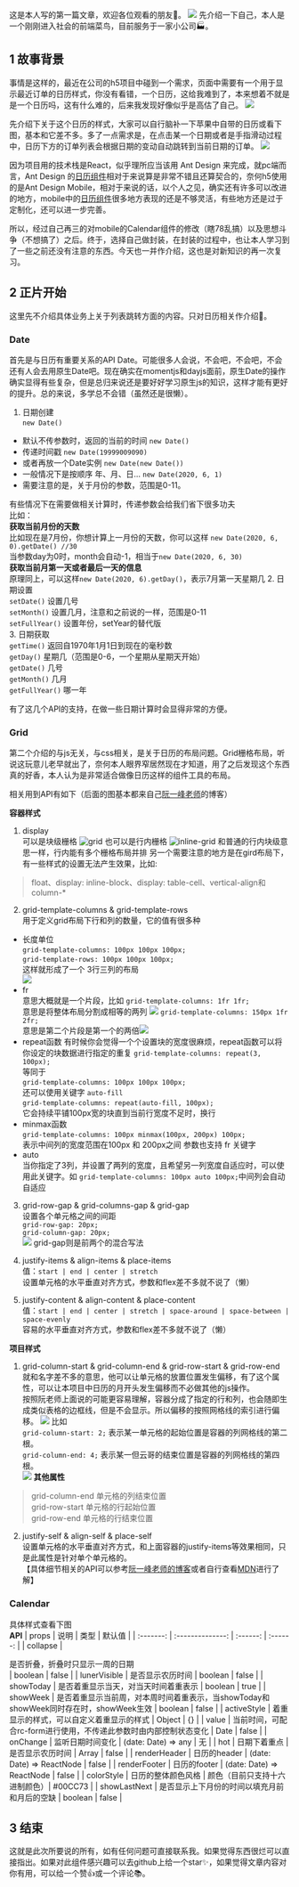 这是本人写的第一篇文章，欢迎各位观看的朋友👭。
![](一张图片)
先介绍一下自己，本人是一个刚刚进入社会的前端菜鸟，目前服务于一家小公司🏭。
## 1 故事背景
事情是这样的，最近在公司的h5项目中碰到一个需求，页面中需要有一个用于显示最近订单的日历样式，你没有看错，一个日历，这给我难到了，本来想着不就是是一个日历吗，这有什么难的，后来我发现好像似乎是高估了自己。 
![](一张图片)

先介绍下关于这个日历的样式，大家可以自行脑补一下苹果中自带的日历或看下图，基本和它差不多。多了一点需求是，在点击某一个日期或者是手指滑动过程中，日历下方的订单列表会根据日期的变动自动跳转到当前日期的订单。 
![](苹果日历)

因为项目用的技术栈是React，似乎理所应当该用 Ant Design 来完成，就pc端而言，Ant Design 的[日历组件](https://ant.design/components/calendar-cn/)相对于来说算是非常不错且还算契合的，奈何h5使用的是Ant Design Mobile，相对于来说的话，以个人之见，确实还有许多可以改进的地方，mobile中的[日历组件](https://mobile.ant.design/components/calendar-cn/)很多地方表现的还是不够灵活，有些地方还是过于定制化，还可以进一步完善。

所以，经过自己再三的对mobile的Calendar组件的修改（瞎78乱搞）以及思想斗争（不想搞了）之后。终于，选择自己做封装，在封装的过程中，也让本人学习到了一些之前还没有注意的东西。今天也一并作介绍，这也是对新知识的再一次复习。
## 2 正片开始
这里先不介绍具体业务上关于列表跳转方面的内容。只对日历相关作介绍🙂。
### Date
首先是与日历有重要关系的API Date。可能很多人会说，不会吧，不会吧，不会还有人会去用原生Date吧。现在确实在momentjs和dayjs面前，原生Date的操作确实显得有些复杂，但是总归来说还是要好好学习原生js的知识，这样才能有更好的提升。总的来说，多学总不会错（虽然还是很懒）。
1. 日期创建  
`new Date()`  
- 默认不传参数时，返回的当前的时间 `new Date()`
- 传递时间戳 `new Date(19999009090)`
- 或者再放一个Date实例 `new Date(new Date())`
- 一般情况下是按顺序 年、月、日... `new Date(2020, 6, 1)`
 - 需要注意的是，关于月份的参数，范围是0-11。  
 
有些情况下在需要做相关计算时，传递参数会给我们省下很多功夫  
比如：  
 **获取当前月份的天数**  
 比如现在是7月份，你想计算上一月份的天数，你可以这样
`new Date(2020, 6, 0).getDate() //30`  
当参数day为0时，month会自动-1，相当于`new Date(2020, 6, 30)`  
 **获取当前月第一天或者最后一天的信息**  
原理同上，可以这样`new Date(2020, 6).getDay()`，表示7月第一天星期几 
2. 日期设置  
`setDate()` 设置几号  
`setMonth()` 设置几月，注意和之前说的一样，范围是0-11  
`setFullYear()` 设置年份，setYear的替代版  
3. 日期获取  
`getTime()` 返回自1970年1月1日到现在的毫秒数  
`getDay()` 星期几（范围是0-6，一个星期从星期天开始）  
`getDate()` 几号  
`getMonth()` 几月  
`getFullYear()` 哪一年  

有了这几个API的支持，在做一些日期计算时会显得非常的方便。
### Grid
第二个介绍的与js无关，与css相关，是关于日历的布局问题。Grid栅格布局，听说这玩意儿老早就出了，奈何本人眼界窄居然现在才知道，用了之后发现这个东西真的好香，本人认为是非常适合做像日历这样的组件工具的布局。

相关用到API有如下（后面的图基本都来自己[阮一峰老师](http://www.ruanyifeng.com/home.html)的博客）

**容器样式**
1. display  
可以是块级栅格 ![grid](https://www.wangbase.com/blogimg/asset/201903/bg2019032504.png)
也可以是行内栅格 ![inline-grid](https://www.wangbase.com/blogimg/asset/201903/bg2019032505.png)
和普通的行内块级意思一样，行内能有多个栅格布局并排
另一个需要注意的地方是在gird布局下，有一些样式的设置无法产生效果，比如:  
> float、display: inline-block、display: table-cell、vertical-align和column-*  

2. grid-template-columns & grid-template-rows  
用于定义grid布局下行和列的数量，它的值有很多种  
- 长度单位  
`grid-template-columns: 100px 100px 100px;`  
`grid-template-rows: 100px 100px 100px;`  
这样就形成了一个 3行三列的布局  
![](https://www.wangbase.com/blogimg/asset/201903/bg2019032506.png)
- fr  
意思大概就是一个片段，比如
`grid-template-columns: 1fr 1fr;`   
意思是将整体布局分割成相等的两列
![](https://www.wangbase.com/blogimg/asset/201903/1_bg2019032509.png)
`grid-template-columns: 150px 1fr 2fr;`   
意思是第二个片段是第一个的两倍![](https://www.wangbase.com/blogimg/asset/201903/bg2019032510.png)  
- repeat函数
有时候你会觉得一个个设置块的宽度很麻烦，repeat函数可以将你设定的块数据进行指定的重复
`grid-template-columns: repeat(3, 100px);`  
等同于   
`grid-template-columns: 100px 100px 100px;`  
还可以使用关键字 `auto-fill`  
`grid-template-columns: repeat(auto-fill, 100px);`  
它会持续平铺100px宽的块直到当前行宽度不足时，换行  
- minmax函数  
`grid-template-columns: 100px minmax(100px, 200px) 100px;`  
表示中间列的宽度范围在100px 和 200px之间
参数也支持 fr 关键字  
- auto  
当你指定了3列，并设置了两列的宽度，且希望另一列宽度自适应时，可以使用此关键字。如
`grid-template-columns: 100px auto 100px;`中间列会自动自适应

3. grid-row-gap & grid-columns-gap & grid-gap  
  设置各个单元格之间的间距  
  `grid-row-gap: 20px;`  
  `grid-column-gap: 20px;`  
  ![](https://www.wangbase.com/blogimg/asset/201903/bg2019032511.png)
  grid-gap则是前两个的混合写法  
4. justify-items & align-items & place-items  
   值：`start | end | center | stretch`  
  设置单元格的水平垂直对齐方式，参数和flex差不多就不说了（懒）  

5. justify-content & align-content & place-content  
   值：`start | end | center | stretch | space-around | space-between | space-evenly`  
   容易的水平垂直对齐方式，参数和flex差不多就不说了（懒）  

**项目样式**
1. grid-column-start & grid-column-end & grid-row-start & grid-row-end  
就和名字差不多的意思，他可以让单元格的放置位置发生偏移，有了这个属性，可以让本项目中日历的月开头发生偏移而不必做其他的js操作。  
按照阮老师上面说的可能更容易理解，容器分成了指定的行和列，也会随即生成类似表格的边框线，但是不会显示。所以偏移的按照网格线的索引进行偏移。
![](https://www.wangbase.com/blogimg/asset/201903/1_bg2019032503.png)
比如  
`grid-column-start: 2;` 表示某一单元格的起始位置是容器的列网格线的第二根。  
`grid-column-end: 4;` 表示某一但云哥的结束位置是容器的列网格线的第四根。  
![](https://www.wangbase.com/blogimg/asset/201903/bg2019032526.png)
**其他属性**
> grid-column-end 单元格的列结束位置  
grid-row-start 单元格的行起始位置  
grid-row-end 单元格的行结束位置  

2. justify-self & align-self & place-self  
设置单元格的水平垂直对齐方式，和上面容器的justify-items等效果相同，只是此属性是针对单个单元格的。  
【具体细节相关的API可以参考[阮一峰老师的博客](http://www.ruanyifeng.com/blog/2019/03/grid-layout-tutorial.html)或者自行查看[MDN](https://developer.mozilla.org/zh-CN/docs/Web/CSS/grid)进行了解】
###  Calendar
具体样式查看下图  
[](图片)
**API**
| props | 说明 | 类型 | 默认值 |
| :-------: | :--------------: | :------: | :------: |
| collapse | <div style="width:300pt">是否折叠，折叠时只显示一周的日期</div> | boolean | false |
| lunerVisible | 是否显示农历时间 | boolean | false  |
| showToday | 是否着重显示当天，对当天时间着重表示 | boolean | true |
| showWeek | 是否着重显示当前周，对本周时间着重表示，当showToday和showWeek同时存在时，showWeek生效 | boolean | false |
| activeStyle | 着重显示的样式，可以自定义着重显示的样式 | Object | {} |
| value | 当前时间，可配合rc-form进行使用，不传递此参数时由内部控制状态变化 | Date | false |
| onChange | 监听日期时间变化 | (date: Date) => any | 无 |
| hot | 日期下着重点 | 是否显示农历时间 | Array<Date> | false |
| renderHeader | 日历的header | (date: Date) => ReactNode | false |
| renderFooter | 日历的footer | (date: Date) => ReactNode | false |
| colorStyle | 日历的整体颜色风格 | 颜色（目前只支持十六进制颜色）| #00CC73 |
| showLastNext | 是否显示上下月份的时间以填充月前和月后的空缺 | boolean | false |

## 3 结束
这就是此次所要说的所有，如有任何问题可直接联系我。如果觉得东西很烂可以直接指出。如果对此组件感兴趣可以去github上给一个star✨，如果觉得文章内容对你有用，可以给一个赞👍或一个评论📚。